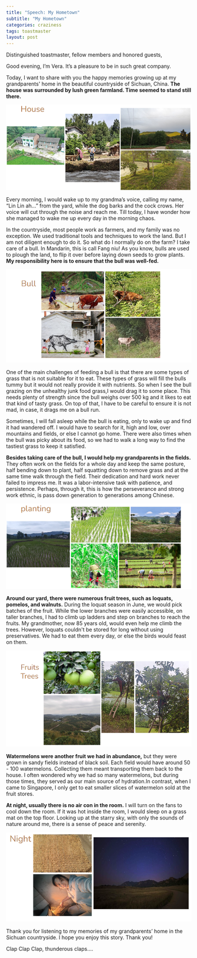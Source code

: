 ```yaml
---
title: "Speech: My Hometown"
subtitle: "My Hometown" 
categories: craziness
tags: toastmaster
layout: post
---
```


Distinguished toastmaster, fellow members and honored guests,

Good evening, I’m Vera. It’s a pleasure to be in such great company. 

Today, I want to share with you the happy memories growing up at my grandparents' home in the beautiful countryside of Sichuan, China. **The house was surrounded by lush green farmland. Time seemed to stand still there.**

![](/assets/img/2023-08-07/house.png)

Every morning, I would wake up to my grandma’s voice,  calling my name, “Lin Lin ah…” from the yard, while the dog barks and the cock crows. Her voice will cut through the noise and reach me. Till today, I have wonder how she managed to wake me up every day in the morning chaos.

In the countryside, most people work as farmers, and my family was no exception. We used traditional tools and techniques to work the land. But I am not diligent enough to do it. So what do I normally do on the farm? I take care of a bull. In Mandarin, this is call Fang niu! As you know, bulls are used to plough the land, to flip it over before laying down seeds to grow plants. **My responsibility here is to ensure that the bull was well-fed.**

![](/assets/img/2023-08-07/bull.png)

One of the main challenges of feeding a bull is that there are some types of grass that is not suitable for it to eat. These types of grass will fill the bulls tummy but it would not really provide it with nutrients. So when I see the bull grazing on the unhealthy junk food grass,I would drag it to some place. This needs plenty of strength since the bull weighs over 500 kg and it likes to eat that kind of tasty grass. On top of that, I have to be careful to ensure it is not mad, in case, it drags me on a bull run. 

Sometimes, I will fall asleep while the bull is eating, only to wake up and find it had wandered off. I would have to search for it, high and low, over mountains and fields, or else I cannot go home. There were also times when the bull was picky about its food, so we had to walk a long way to find the tastiest grass to keep it satisfied.

**Besides taking care of the bull, I would help my grandparents in the fields.** They often work on the fields for a whole day and keep the same posture, half bending down to plant, half squatting down to remove grass and at the same time walk through the field. Their dedication and hard work never failed to impress me. It was a labor-intensive task with patience, and persistence. Perhaps, through it, this is how the perseverance and strong work ethnic, is pass down generation to generations among Chinese.

![](/assets/img/2023-08-07/planting.png)


**Around our yard, there were numerous fruit trees, such as loquats, pomelos, and walnuts.** During the loquat season in June, we would pick batches of the fruit. While the lower branches were easily accessible,  on taller branches, I had to climb up ladders and step on branches to reach the fruits. My grandmother, now 85 years old, would even help me climb the trees. However, loquats couldn't be stored for long without using preservatives. We had to eat them every day, or else the birds would feast on them.

![](/assets/img/2023-08-07/fruit_tree.png)

**Watermelons were another fruit we had in abundance,** but they were grown in sandy fields instead of black soil. Each field would have around 50 - 100 watermelons. Collecting them meant transporting them back to the house. I often wondered why we had so many watermelons, but during those times, they served as our main source of hydration.In contrast, when I came to Singapore, I only get to eat smaller slices of watermelon sold at the fruit stores.

**At night, usually there is no air con in the room.** I will turn on the fans to cool down the room. If it was hot inside the room, I would sleep on a grass mat on the top floor. Looking up at the starry sky, with only the sounds of nature around me, there is a sense of peace and serenity.

![](/assets/img/2023-08-07/night.png)

Thank you for listening to my memories of my grandparents’ home in the Sichuan countryside. I hope you enjoy this story.
Thank you! 

Clap Clap Clap, thunderous claps….
